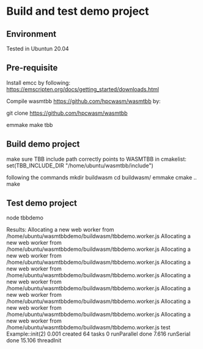 # Build and test demo project

## Environment
Tested in Ubuntun 20.04

## Pre-requisite
Install emcc by following: https://emscripten.org/docs/getting_started/downloads.html

Compile wasmtbb https://github.com/hpcwasm/wasmtbb by:

git clone https://github.com/hpcwasm/wasmtbb

emmake make tbb

## Build demo project

make sure TBB include path correctly points to WASMTBB in cmakelist:
set(TBB_INCLUDE_DIR "/home/ubuntu/wasmtbb/include")

following the commands
mkdir buildwasm
cd buildwasm/
emmake cmake ..
make

## Test demo project
node tbbdemo

Results:
Allocating a new web worker from /home/ubuntu/wasmtbbdemo/buildwasm/tbbdemo.worker.js
Allocating a new web worker from /home/ubuntu/wasmtbbdemo/buildwasm/tbbdemo.worker.js
Allocating a new web worker from /home/ubuntu/wasmtbbdemo/buildwasm/tbbdemo.worker.js
Allocating a new web worker from /home/ubuntu/wasmtbbdemo/buildwasm/tbbdemo.worker.js
Allocating a new web worker from /home/ubuntu/wasmtbbdemo/buildwasm/tbbdemo.worker.js
Allocating a new web worker from /home/ubuntu/wasmtbbdemo/buildwasm/tbbdemo.worker.js
Allocating a new web worker from /home/ubuntu/wasmtbbdemo/buildwasm/tbbdemo.worker.js
Allocating a new web worker from /home/ubuntu/wasmtbbdemo/buildwasm/tbbdemo.worker.js
test
Example::init(2)
0.001
created 64 tasks
0
runParallel done 
7.616
runSerial done 
15.106
threadInit
